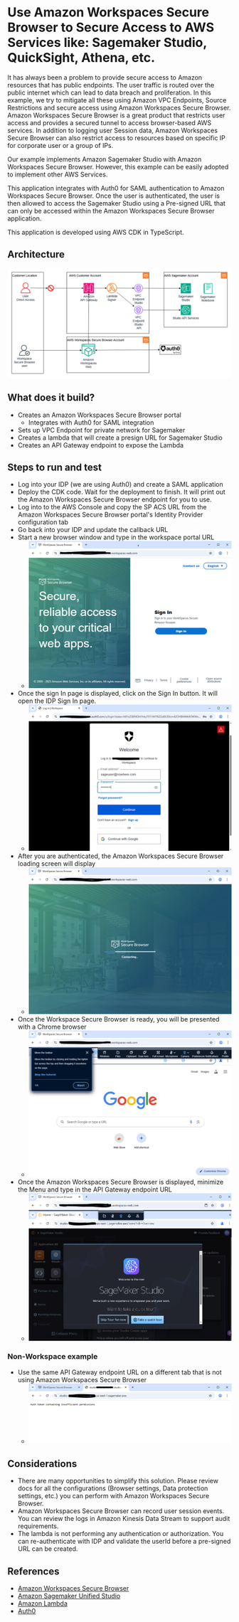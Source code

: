 # Use Amazon Workspaces Secure Browser to Secure Access to AWS Services like: Sagemaker Studio, QuickSight, Athena, etc.
It has always been a problem to provide secure access to Amazon resources that has public endpoints.  The user traffic is routed over the public internet which can lead to data breach and proliferation. In this example, we try to mitigate all these using Amazon VPC Endpoints, Source Restrictions and secure access using Amazon Workspaces Secure Browser. Amazon Workspaces Secure Browser is a great product that restricts user access and provides a secured tunnel to access browser-based AWS services.  In addition to logging user Session data, Amazon Workspaces Secure Browser can also restrict access to resources based on specific IP for corporate user or a group of IPs.

Our example implements Amazon Sagemaker Studio with Amazon Workspaces Secure Browser.  However, this example can be easily adopted to implement other AWS Services.

This application integrates with Auth0 for SAML authentication to Amazon Workspaces Secure Browser.  Once the user is authenticated, the user is then allowed to access the Sagemaker Studio using a Pre-signed URL that can only be accessed within the Amazon Workspaces Secure Browser application.

This application is developed using AWS CDK in TypeScript.

## Architecture
![image](wsb-architecture.png "Amazon Workspaces Secure Browser and Sagemaker Architecture")

## What does it build?
* Creates an Amazon Workspaces Secure Browser portal
    * Integrates with Auth0 for SAML integration
* Sets up VPC Endpoint for private network for Sagemaker
* Creates a lambda that will create a presign URL for Sagemaker Studio
* Creates an API Gateway endpoint to expose the Lambda

## Steps to run and test
* Log into your IDP (we are using Auth0) and create a SAML application
* Deploy the CDK code. Wait for the deployment to finish.  It will print out the Amazon Workspaces Secure Browser endpoint for you to use.
* Log into to the AWS Console and copy the SP ACS URL from the Amazon Workspaces Secure Browser portal's Identity Provider configuration tab
* Go back into your IDP and update the callback URL
* Start a new browser window and type in the workspace portal URL
  * ![image](signin.PNG "Signing in Workspace Secure Browser")
* Once the sign In page is displayed, click on the Sign In button.  It will open the IDP Sign In page.
  * ![image](authenticate.PNG "Authenticating with IDP")
* After you are authenticated, the Amazon Workspaces Secure Browser loading screen will display
  * ![image](starting-wsb.PNG "Starting Workspace Secure Browser")
* Once the Workspace Secure Browser is ready, you will be presented with a Chrome browser
  * ![image](wsb-landing.PNG "Workspace Secure Browser landing page")
* Once the Amazon Workspaces Secure Browser is displayed, minimize the Menu and type in the API Gateway endpoint URL
  * ![image](sagemaker-on-wsb.PNG "Sagemaker on Amazon Workspaces Secure Browser")

### Non-Workspace example
* Use the same API Gateway endpoint URL on a different tab that is not using Amazon Workspaces Secure Browser
  * ![image](sagemaker-denied.PNG "Example of a Sagemaker failure from public browser")

## Considerations
* There are many opportunities to simplify this solution. Please review docs for all the configurations (Browser settings, Data protection settings, etc.) you can perform with Amazon Workspaces Secure Browser.
* Amazon Workspaces Secure Browser can record user session events. You can review the logs in Amazon Kinesis Data Stream to support audit requirements.
* The lambda is not performing any authentication or authorization.  You can re-authenticate with IDP and validate the userId before a pre-signed URL can be created.

## References
* [Amazon Workspaces Secure Browser](https://aws.amazon.com/workspaces-family/secure-browser/)
* [Amazon Sagemaker Unified Studio](https://aws.amazon.com/sagemaker/unified-studio/)
* [Amazon Lambda](https://aws.amazon.com/lambda/)
* [Auth0](https://auth0.com)